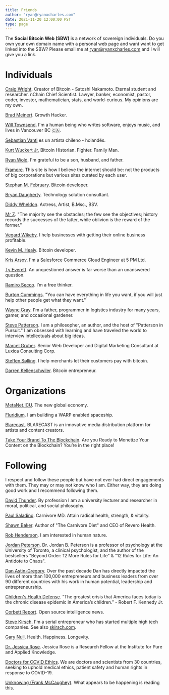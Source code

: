 ```yaml
---
title: Friends
author: "ryan@ryanxcharles.com"
date: 2021-11-20 12:00:00 PST
type: page
---
```


The **Social Bitcoin Web (SBW)** is a network of sovereign individuals. Do you own your own domain name with a personal web page and want want to get linked into the SBW? Please email me at ryan@ryanxcharles.com and I will give you a link.

# Individuals

[Craig Wright](https://craigwright.net). Creator of Bitcoin - Satoshi Nakamoto. Eternal student and researcher. nChain Chief Scientist. Lawyer, banker, economist, pastor, coder, investor, mathematician, stats, and world-curious. My opinions are my own.

[Brad Meinert](https://bigbadbrad.com). Growth Hacker.

[Will Townsend](https://will.townsend.io). I'm a human being who writes software, enjoys music, and lives in Vancouver BC 🇨🇦.

[Sebastian Vanti](https://sebastianvanti.com) es un artista chileno - holandés.

[Kurt Wuckert Jr.](https://kurtwuckertjr.com) Bitcoin Historian. Fighter. Family Man.

[Ryan Wold](https://www.ryanwold.net). I'm grateful to be a son, husband, and father.

[Framore](http://framore.net). This site is how I believe the internet should be: not the products of big corporations but various sites curated by each user.

[Stephan M. February](https://february.sg). Bitcoin developer.

[Bryan Daugherty](https://bryandaugherty.net). Technology solution consultant.

[Diddy Wheldon](https://www.diddywheldon.co.uk). Actress, Artist, B.Msc., BSV.

[Mr Z](https://mrz1818.com). "The majority see the obstacles; the few see the objectives; history records the successes of the latter, while oblivion is the reward of the former."

[Vegard Wikeby](https://vegardwikeby.com). I help businesses with getting their online business profitable.

[Kevin M. Healy](https://kevinmhealy.com). Bitcoin developer.

[Kris Arsov](https://www.arsov.bg/). I'm a Salesforce Commerce Cloud Engineer at 5 PM Ltd.

[Ty Everett](https://tyeverett.com/). An unquestioned answer is far worse than an unanswered question.

[Ramiro Secco](https://ramirosecco.com). I’m a free thinker.

[Burton Cummings](https://burtoncummings.io). "You can have everything in life you want, if you will just help other people get what they want."

[Wayne Gray](http://wayneg.net). I'm a father, programmer in logistics industry for many years, gamer, and occasional gardener.

[Steve Patterson](http://steve-patterson.com). I am a philosopher, an author, and the host of "Patterson in Pursuit." I am obsessed with learning and have traveled the world to interview intellectuals about big ideas.

[Marcel Gruber](https://www.marcelgruber.ca). Senior Web Developer and Digital Marketing Consultant at Luxica Consulting Corp.

[Steffen Sølling](https://bitcoinsteffen.com/). I help merchants let their customers pay with bitcoin.

[Darren Kellenschwiler](https://www.kschw.com). Bitcoin entrepreneur.

# Organizations

[MetaNet.ICU](https://metanet.icu). The new global economy.

[Fluridium](http://www.fluridium.com). I am building a WARP enabled spaceship.

[Blarecast](https://blarecast.com). BLARECAST is an innovative media distribution platform for artists and content creators.

[Take Your Brand To The Blockchain](https://www.takeyourbrandtotheblockchain.com). Are you Ready to Monetize Your Content on the Blockchain? You’re in the right place!

# Following

I respect and follow these people but have not ever had direct engagements with them. They may or may not know who I am. Either way, they are doing good work and I recommend following them.

[David Thunder](http://www.davidthunder.com). By profession I am a university lecturer and researcher in moral, political, and social philosophy.

[Paul Saladino](https://carnivoremd.com). Carnivore MD. Attain radical health, strength, & vitality.

[Shawn Baker](https://shawn-baker.com). Author of "The Carnivore Diet" and CEO of Revero Health.

[Rob Henderson](https://www.robkhenderson.com). I am interested in human nature.

[Jordan Peterson](https://www.jordanbpeterson.com). Dr. Jordan B. Peterson is a professor of psychology at the University of Toronto, a clinical psychologist, and the author of the bestsellers "Beyond Order: 12 More Rules for Life" & "12 Rules for Life: An Antidote to Chaos".

[Dan Astin-Gregory](https://www.danjgregory.com). Over the past decade Dan has directly impacted the lives of more than 100,000 entrepreneurs and business leaders from over 90 different countries with his work in human potential, leadership and entrepreneurship.

[Children's Health Defense](https://childrenshealthdefense.org). “The greatest crisis that America faces today is the chronic disease epidemic in America’s children.” - Robert F. Kennedy Jr.

[Corbett Report](http://corbettreport.com). Open source intelligence news.

[Steve Kirsch](https://www.skirsch.io). I'm a serial entrepreneur who has started multiple high tech companies. See also [skirsch.com](https://www.skirsch.com).

[Gary Null](https://garynull.com). Health. Happiness. Longevity.

[Dr. Jessica Rose](https://i-do-not-consent.netlify.app). Jessica Rose is a Research Fellow at the Institute for Pure and Applied Knowledge.

[Doctors for COVID Ethics](https://doctors4covidethics.org). We are doctors and scientists from 30 countries, seeking to uphold medical ethics, patient safety and human rights in response to COVID-19.

[Unknowing (Frank McCaughey)](https://www.unknowing.life/contact). What appears to be happening is reading this.